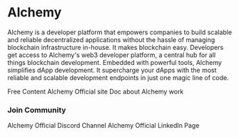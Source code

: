# Alchemy

Alchemy is a developer platform that empowers companies to build scalable and reliable decentralized applications without the hassle of managing blockchain infrastructure in-house.
It makes blockchain easy. Developers get access to Alchemy's web3 developer platform, a central hub for all things blockchain development. Embedded with powerful tools, Alchemy simplifies dApp development. 
It supercharge your dApps with the most reliable and scalable development endpoints in just one magic line of code.



<ResourceGroupTitle>Free Content</ResourceGroupTitle>
<BadgeLink colorScheme='yellow' badgeText='Read' href='https://www.alchemy.com/'>Alchemy Official site</BadgeLink>
<BadgeLink colorScheme='yellow' badgeText='Read' href='https://docs.alchemy.com/docs/why-use-alchemy'>Doc about Alchemy work</BadgeLink>

### Join Community 

<BadgeLink colorScheme='purple' badgeText='Discord' href='https://discord.com/invite/frSF7J8Ktw'> Alchemy Official Discord Channel</BadgeLink>
<BadgeLink colorScheme='blue' badgeText='LinkedIn' href='https://www.linkedin.com/company/alchemyinc/'> Alchemy Official LinkedIn Page</BadgeLink>
